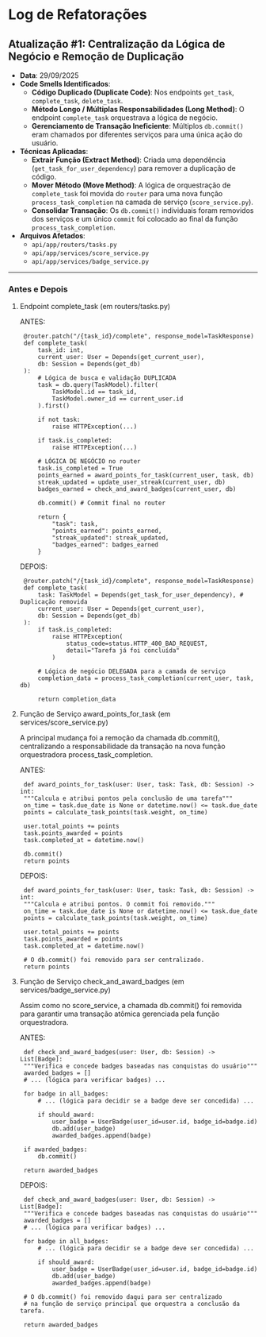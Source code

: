 # Log de Refatorações

## Atualização #1: Centralização da Lógica de Negócio e Remoção de Duplicação
- **Data**: 29/09/2025
- **Code Smells Identificados**:
    - **Código Duplicado (Duplicate Code)**: Nos endpoints `get_task`, `complete_task`, `delete_task`.
    - **Método Longo / Múltiplas Responsabilidades (Long Method)**: O endpoint `complete_task` orquestrava a lógica de negócio.
    - **Gerenciamento de Transação Ineficiente**: Múltiplos `db.commit()` eram chamados por diferentes serviços para uma única ação do usuário.
- **Técnicas Aplicadas**:
    - **Extrair Função (Extract Method)**: Criada uma dependência (`get_task_for_user_dependency`) para remover a duplicação de código.
    - **Mover Método (Move Method)**: A lógica de orquestração de `complete_task` foi movida do `router` para uma nova função `process_task_completion` na camada de serviço (`score_service.py`).
    - **Consolidar Transação**: Os `db.commit()` individuais foram removidos dos serviços e um único `commit` foi colocado ao final da função `process_task_completion`.
- **Arquivos Afetados**:
    - `api/app/routers/tasks.py`
    - `api/app/services/score_service.py`
    - `api/app/services/badge_service.py`

---

### Antes e Depois

1. Endpoint complete_task (em routers/tasks.py)

    ANTES:
    
        @router.patch("/{task_id}/complete", response_model=TaskResponse)
        def complete_task(
            task_id: int,
            current_user: User = Depends(get_current_user),
            db: Session = Depends(get_db)
        ):
            # Lógica de busca e validação DUPLICADA
            task = db.query(TaskModel).filter(
                TaskModel.id == task_id,
                TaskModel.owner_id == current_user.id
            ).first()
            
            if not task:
                raise HTTPException(...)
            
            if task.is_completed:
                raise HTTPException(...)
            
            # LÓGICA DE NEGÓCIO no router
            task.is_completed = True
            points_earned = award_points_for_task(current_user, task, db)
            streak_updated = update_user_streak(current_user, db)
            badges_earned = check_and_award_badges(current_user, db)
            
            db.commit() # Commit final no router
            
            return {
                "task": task,
                "points_earned": points_earned,
                "streak_updated": streak_updated,
                "badges_earned": badges_earned
            }


    DEPOIS:
        
        @router.patch("/{task_id}/complete", response_model=TaskResponse)
        def complete_task(
            task: TaskModel = Depends(get_task_for_user_dependency), # Duplicação removida
            current_user: User = Depends(get_current_user),
            db: Session = Depends(get_db)
        ):
            if task.is_completed:
                raise HTTPException(
                    status_code=status.HTTP_400_BAD_REQUEST,
                    detail="Tarefa já foi concluída"
                )
            
            # Lógica de negócio DELEGADA para a camada de serviço
            completion_data = process_task_completion(current_user, task, db)
            
            return completion_data

    
2. Função de Serviço award_points_for_task (em services/score_service.py)

    A principal mudança foi a remoção da chamada db.commit(), centralizando a responsabilidade da transação na nova função orquestradora process_task_completion.

    ANTES:

        def award_points_for_task(user: User, task: Task, db: Session) -> int:
        """Calcula e atribui pontos pela conclusão de uma tarefa"""
        on_time = task.due_date is None or datetime.now() <= task.due_date
        points = calculate_task_points(task.weight, on_time)
        
        user.total_points += points
        task.points_awarded = points
        task.completed_at = datetime.now()
        
        db.commit()
        return points
    
    
    DEPOIS:

        def award_points_for_task(user: User, task: Task, db: Session) -> int:
        """Calcula e atribui pontos. O commit foi removido."""
        on_time = task.due_date is None or datetime.now() <= task.due_date
        points = calculate_task_points(task.weight, on_time)
        
        user.total_points += points
        task.points_awarded = points
        task.completed_at = datetime.now()
        
        # O db.commit() foi removido para ser centralizado.
        return points


3. Função de Serviço check_and_award_badges (em services/badge_service.py)
    
    Assim como no score_service, a chamada db.commit() foi removida para garantir uma transação atômica gerenciada pela função orquestradora.

    ANTES:
        
        def check_and_award_badges(user: User, db: Session) -> List[Badge]:
        """Verifica e concede badges baseadas nas conquistas do usuário"""
        awarded_badges = []
        # ... (lógica para verificar badges) ...

        for badge in all_badges:
            # ... (lógica para decidir se a badge deve ser concedida) ...
            
            if should_award:
                user_badge = UserBadge(user_id=user.id, badge_id=badge.id)
                db.add(user_badge)
                awarded_badges.append(badge)
        
        if awarded_badges:
            db.commit()
        
        return awarded_badges

    
    DEPOIS:

        def check_and_award_badges(user: User, db: Session) -> List[Badge]:
        """Verifica e concede badges baseadas nas conquistas do usuário"""
        awarded_badges = []
        # ... (lógica para verificar badges) ...

        for badge in all_badges:
            # ... (lógica para decidir se a badge deve ser concedida) ...
            
            if should_award:
                user_badge = UserBadge(user_id=user.id, badge_id=badge.id)
                db.add(user_badge)
                awarded_badges.append(badge)
        
        # O db.commit() foi removido daqui para ser centralizado
        # na função de serviço principal que orquestra a conclusão da tarefa.
        
        return awarded_badges


